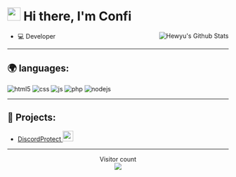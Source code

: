<h1><img src="https://media1.tenor.com/images/f38bd4f0ae23b4d7d594c388ab4f09ed/tenor.gif?itemid=12359359" width="30"/> Hi there, I'm Confi</h1>

<img align="right" alt="Hewyu's Github Stats" src="https://github-readme-stats.vercel.app/api?username=confi1337&show_icons=true&hide_border=true" />

- 💻 Developer

---

## 🌍 languages:
<p>
  <img alt="html5" src="https://img.shields.io/badge/-HTML5-E34F26?style=flat-square&logo=html5&logoColor=white" />
  <img alt="css" src="https://img.shields.io/badge/-CSS-00A6FF?style=flat-square&logo=css3&logoColor=white" />
  <img alt="js" src="https://img.shields.io/badge/-Javascript-FFEE00?style=flat-square&logo=javascript&logoColor=black" />
  <img alt="php" src="https://img.shields.io/badge/-PHP-FFB120?style=flat-square&logo=php&logoColor=white" />
  <img alt="nodejs" src="https://img.shields.io/badge/-NodeJS-43853D?style=flat-square&logo=Node.js&logoColor=white" />
</p>

---

## 🚩 Projects:
- [DiscordProtect <img src="https://cdn.discordapp.com/icons/767766535342522398/1fe734cac33ab1128d880ea887892cca.webp" width="24"/>](discord.gg/yourname)

---

<p align="center"> 
  Visitor count<br>
  <img src="https://profile-counter.glitch.me/confi1337/count.svg" />
</p>
